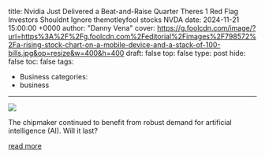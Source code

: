 title: Nvidia Just Delivered a Beat-and-Raise Quarter Theres 1 Red Flag Investors Shouldnt Ignore themotleyfool stocks NVDA
date: 2024-11-21 15:00:00 +0000
author: "Danny Vena"
cover: https://g.foolcdn.com/image/?url=https%3A%2F%2Fg.foolcdn.com%2Feditorial%2Fimages%2F798572%2Fa-rising-stock-chart-on-a-mobile-device-and-a-stack-of-100-bills.jpg&op=resize&w=400&h=400
draft: false
top: false
type: post
hide: false
toc: false
tags:
  - Business
categories:
  - business
---

![](https://g.foolcdn.com/image/?url=https%3A%2F%2Fg.foolcdn.com%2Feditorial%2Fimages%2F798572%2Fa-rising-stock-chart-on-a-mobile-device-and-a-stack-of-100-bills.jpg&op=resize&w=400&h=400)

The chipmaker continued to benefit from robust demand for artificial intelligence (AI). Will it last?

[read more](https://www.fool.com/investing/2024/11/21/nvidia-just-delivered-a-beat-and-raise-quarter-the/)

